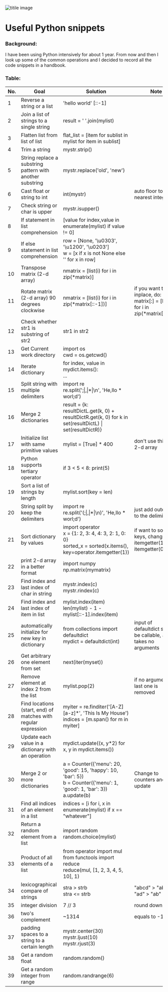 ![titile image](https://images.pexels.com/photos/459225/pexels-photo-459225.jpeg?auto=compress&cs=tinysrgb&dpr=2&h=650&w=940)

# Useful Python snippets

### Background: 

I have been using Python intensively for about 1 year. From now and then I look up some of the common operations and I decided to record all the code snippets in a handbook.



### Table:

| No.  | Goal                                                         | Solution                                                     | Note                                                         |
| ---- | ------------------------------------------------------------ | ------------------------------------------------------------ | ------------------------------------------------------------ |
| 1    | Reverse a string or a list                                   | 'hello world' [::-1]                                         |                                                              |
| 2    | Join a list of strings to a single string                    | result = ' '.join(mylist)                                    |                                                              |
| 3    | Flatten list from list of list                               | flat_list = [item for sublist in mylist for item in sublist] |                                                              |
| 4    | Trim a string                                                | mystr.strip()                                                |                                                              |
| 5    | String replace a substring pattern with another substring    | mystr.replace('old', 'new')                                  |                                                              |
| 6    | Cast  float or string to int                                 | int(mystr)                                                   | auto floor to the nearest integer                            |
| 7    | Check string or char is upper                                | mystr.isupper()                                              |                                                              |
| 8    | If statement in list comprehension                           | [value for index,value in enumerate(mylist) if value != 0]   |                                                              |
| 9    | If else statement in list comprehension                      | row = [None, '\u0303', '\u1200', '\u0203'] <br>w = [x if x is not None else '' for x in row] |                                                              |
| 10   | Transpose matrix  (2-d array)                                | nmatrix = [list(i) for i in zip(*matrix)]                    |                                                              |
| 11   | Rotate matrix (2-d array) 90 degrees clockwise               | nmatrix = [list(i) for i in zip(*matrix[::-1])]              | if you want to do it inplace, do:<br> matrix[:] = [list(i) for i in zip(*matrix[::-1])] |
| 12   | Check whether str1 is substring of str2                      | str1 in str2                                                 |                                                              |
| 13   | Get Current work directory                                   | import os<br>cwd = os.getcwd()                               |                                                              |
| 14   | Iterate dictionary                                           | for index, value in mydict.items(): <br>...                  |                                                              |
| 15   | Split string with multiple delimiters                        | import re <br>re.split(';\|,\|\*\|\n', 'He,llo * worl;d')    |                                                              |
| 16   | Merge 2 dictionaries                                         | result = {k: resultDictL.get(k, 0) + resultDictR.get(k, 0) for k in set(resultDictL) \| set(resultDictR)} |                                                              |
| 17   | Initialize list with same primitive values                   | mylist = [True] * 400                                        | don't use this with 2-d array                                |
| 18   | Python supports tertiary  operator                           | if 3 < 5 < 8: print(5)                                       |                                                              |
| 19   | Sort a list of strings by length                             | mylist.sort(key = len)                                       |                                                              |
| 20   | String split by keep the delimiters                          | import re<br>re.split('(;\|,\|\*\|\n)', 'He,llo * worl;d')   | just add outer ( ) to the delimiters                         |
| 21   | Sort dictionary by values                                    | import operator<br>x = {1: 2, 3: 4, 4: 3, 2: 1, 0: 0}<br>sorted_x = sorted(x.items(), key=operator.itemgetter(1)) | if want to sort by keys, change itemgetter(1) to itemgetter(0) |
| 22   | print 2-d array in a better format                           | import numpy<br>np.matrix(mymatrix)                          |                                                              |
| 23   | Find index and last index of char in string                  | mystr.index(c)<br>mystr.rindex(c)                            |                                                              |
| 24   | Find index and last index of item in list                    | mylist.index(item)<br>len(mylist) - 1 - mylist[::-1].index(item) |                                                              |
| 25   | automatically initialize for new key in dictionary           | from collections import defaultdict <br>mydict = defaultdict(int) | input of defaultdict should be callable, and takes no arguments |
| 26   | Get arbitrary one element from set                           | next(iter(myset))                                            |                                                              |
| 27   | Remove element at index 2 from the list                      | mylist.pop(2)                                                | if no argument, last one is removed                          |
| 28   | Find locations (start, end) of matches with regular expression | myiter = re.finditer('[A-Z][a-z]*', 'This Is My House')<br>indices = [m.span() for m in myiter] |                                                              |
| 29   | Update each value in a dictionary with an operation          | mydict.update((x, y*2) for x, y in mydict.items())           |                                                              |
| 30   | Merge 2 or more dictionaries                                 | a = Counter({'menu': 20, 'good': 15, 'happy': 10, 'bar': 5}) <br> b = Counter({'menu': 1, 'good': 1, 'bar': 3}) <br> a.update(b) | Change to counters and then update                           |
| 31   | Find all indices of an element in a list                     | indices = [i for i, x in enumerate(mylist) if x == "whatever"] |                                                              |
| 32   | Return a random element from a list                          | import random<br> random.choice(mylist)                      |                                                              |
| 33   | Product of all elements of a list                            | from operator import mul<br>from functools import reduce<br>reduce(mul, [1, 2, 3, 4, 5, 10], 1) |                                                              |
| 34   | lexicographical  compare of strings                          | stra > strb <br> stra <= strb                                | "abcd" > "ab" and "ad" > "ab"                                |
| 35   | integer division                                             | 7 // 3                                                       | round down                                                   |
| 36   | two's complement                                             | ~1314                                                        | equals to -1315                                              |
| 37   | padding spaces to a string to a certain length               | mystr.center(30)<br>mystr.ljust(10)<br>mystr.rjust(3)        |                                                              |
| 38   | Get a random float                                           | random.random()                                              |                                                              |
| 39   | Get a random integer from range                              | random.randrange(6)                                          |                                                              |

